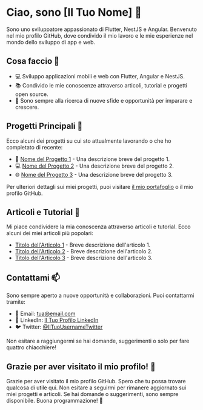 # Ciao, sono [Il Tuo Nome] 👋

Sono uno sviluppatore appassionato di Flutter, NestJS e Angular. Benvenuto nel mio profilo GitHub, dove condivido il mio lavoro e le mie esperienze nel mondo dello sviluppo di app e web.

## Cosa faccio 🚀

- 💻 Sviluppo applicazioni mobili e web con Flutter, Angular e NestJS.
- 📚 Condivido le mie conoscenze attraverso articoli, tutorial e progetti open source.
- 🌱 Sono sempre alla ricerca di nuove sfide e opportunità per imparare e crescere.

## Progetti Principali 🌟

Ecco alcuni dei progetti su cui sto attualmente lavorando o che ho completato di recente:

- 📱 [Nome del Progetto 1](link_al_progetto1) - Una descrizione breve del progetto 1.
- 💻 [Nome del Progetto 2](link_al_progetto2) - Una descrizione breve del progetto 2.
- 🌐 [Nome del Progetto 3](link_al_progetto3) - Una descrizione breve del progetto 3.

Per ulteriori dettagli sui miei progetti, puoi visitare [il mio portafoglio](link_al_portafoglio) o il mio profilo GitHub.

## Articoli e Tutorial 📝

Mi piace condividere la mia conoscenza attraverso articoli e tutorial. Ecco alcuni dei miei articoli più popolari:

- [Titolo dell'Articolo 1](link_all'articolo1) - Breve descrizione dell'articolo 1.
- [Titolo dell'Articolo 2](link_all'articolo2) - Breve descrizione dell'articolo 2.
- [Titolo dell'Articolo 3](link_all'articolo3) - Breve descrizione dell'articolo 3.

## Contattami 📫

Sono sempre aperto a nuove opportunità e collaborazioni. Puoi contattarmi tramite:

- 📧 Email: [tua@email.com](mailto:tua@email.com)
- 💼 LinkedIn: [Il Tuo Profilo LinkedIn](link_al_profilo_linkedin)
- 🐦 Twitter: [@IlTuoUsernameTwitter](link_al_tuo_account_twitter)

Non esitare a raggiungermi se hai domande, suggerimenti o solo per fare quattro chiacchiere!

## Grazie per aver visitato il mio profilo! 👏

Grazie per aver visitato il mio profilo GitHub. Spero che tu possa trovare qualcosa di utile qui. Non esitare a seguirmi per rimanere aggiornato sui miei progetti e articoli. Se hai domande o suggerimenti, sono sempre disponibile. Buona programmazione! 🚀

